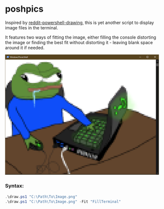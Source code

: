 # poshpics

Inspired by [reddit-powershell-drawing](https://github.com/natemrice/reddit-powershell-drawing),
this is yet another script to display image files in the terminal.

It features two ways of fitting the image, either filling the console distorting the image
or finding the best fit without distorting it - leaving blank space around it if needed.

![Example screenshot](HEADER.png?raw=true "example screenshot")

### Syntax:

```powershell
.\draw.ps1 "C:\Path\To\Image.png"
.\draw.ps1 "C:\Path\To\Image.png" -Fit "FillTerminal"
```
